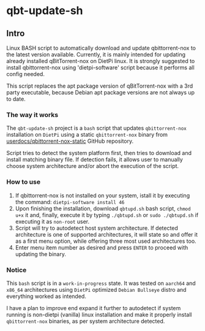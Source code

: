 # qbt-update-sh

## Intro
Linux BASH script to automatically download and update qbittorrent-nox to the latest version available.
Currently, it is mainly intended for updating already installed qBitTorrent-nox on DietPi linux.
It is strongly suggested to install qbittorrent-nox using 'dietpi-software' script because it performs all config needed.

This script replaces the apt package version of qBitTorrent-nox with a 3rd party executable, because Debian apt package versions are not always up to date.


### The way it works
 
The `qbt-update-sh` project is a `bash` script that updates `qbittorrent-nox` installation on `DietPi` using a static `qbittorrent-nox` binary from [userdocs/qbittorrent-nox-static](https://github.com/userdocs/qbittorrent-nox-static) GitHub repository.

Script tries to detect the system platform first, then tries to download and install matching binary file.
If detection fails, it allows user to manually choose system architecture and/or abort the execution of the script.

### How to use

1. If qbittorrent-nox is not installed on your system, istall it by executing the command: `dietpi-software install 46`
2. Upon finishing the installation, download `qbtupd.sh` bash script, `chmod u+x` it and, finally, execute it by typing `./qbtupd.sh` or `sudo ./qbtupd.sh` if executing it as `non-root` user.
3. Script will try to autodetect host system architecture. If detected architecture is one of supported architectures, it will state so and offer it as a first menu option, while offering three most used architectures too.
4. Enter menu item number as desired and press `ENTER` to proceed with updating the binary.


### Notice

This `bash` script is in a `work-in-progress` state.
It was tested on `aarch64` and `x86_64` architectures using `DietPi` optimized `Debian Bullseye` distro and everything worked as intended.

I have a plan to improve end expand it further to autodetect if system running is non-dietpi (vanilla) linux installation and make it properly install `qbittorrent-nox` binaries, as per system architecture detected.
